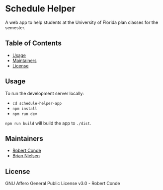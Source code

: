# Schedule Helper

A web app to help students at the University of Florida plan classes for the semester.

## Table of Contents

- [Usage](#Usage)
- [Maintainers](#maintainers)
- [License](#license)

## Usage

To run the development server locally:
- `cd schedule-helper-app`
- `npm install`
- `npm run dev`

`npm run build` will build the app to `./dist`.

## Maintainers

- [Robert Conde](https://github.com/RobertConde)
- [Brian Nielsen](https://github.com/bnielsen1)

## License

GNU Affero General Public License v3.0 - Robert Conde